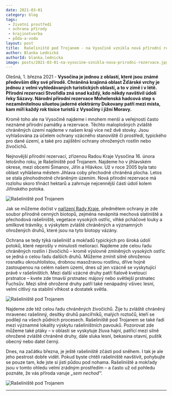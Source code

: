 ```yaml
---
date: 2021-03-01
category: blog
tags:
 - životní prostředí
 - ochrana přírody
 - krajinotvorba
 - půda-a-voda
layout: post
title:  Rašeliniště pod Trojanem - na Vysočině vznikla nová přírodní rezervace
author: Blanka Lednická
authorId: blanka.lednicka
image: posts/2021-03-01-na-vysocine-vznikla-nova-prirodni-rezervace.jpg
---
```


Olešná, 1. března 2021 - **Vysočina je jednou z oblastí, které jsou známé především díky své přírodě. Chráněná krajinná oblast Žďárské vrchy je jednou z velmi vyhledávaných turistických oblastí, a to v zimě i v létě. Přírodní rezervaci Stvořidla zná snad každý, kdo někdy navštívil údolí řeky Sázavy. Národní přírodní rezervace Mohelenská hadcová step s nezaměnitelnou siluetou jaderné elektrárny Dukovany patří mezi místa, kam míří každý rok tisíce turistů z Vysočiny i jižní Moravy.**

Kromě toho ale na Vysočině najdeme i mnohem menší a veřejnosti často neznámé přírodní památky a rezervace. Těchto maloplošných zvláště chráněných území najdeme v našem kraji více než dvě stovky. Jsou vyhlašována za účelem ochrany vzácného stanoviště či prostředí, typického pro dané území, a také pro zajištění ochrany ohrožených rostlin nebo živočichů. 

Nejnovější přírodní rezervací, zřízenou Radou Kraje Vysočina 16. února letošního roku, je Rašeliniště pod Trojanem. Najdeme ho v jihlavském okrese, mezi obcemi Šimanov, Jiřín  a Hlávkov. Už v roce 2005 byla tato oblast vyhlášena městem Jihlava coby přechodně chráněná plocha. Letos se stala plnohodnotně chráněným územím. Nová přírodní rezervace má rozlohu skoro třináct hektarů a zahrnuje nejcennější části údolí kolem Jiřínského potoka. 

![Rašeliniště pod Trojanem](https://a.pirati.cz/vysocina/img/posts/2021-03-01-na-vysocine-vznikla-nova-prirodni.jpg)

Jak se můžeme dočíst v [nařízení Rady Kraje,](https://m.kr-vysocina.cz/assets/File.ashx?id_org=450008&id_dokumenty=4105520) předmětem ochrany je zde soubor přírodně cenných biotopů, zejména nevápnitá mechová slatiniště a přechodová rašeliniště, vegetace vysokých ostřic, vlhké pcháčové louky a smilkové trávníky, s výskytem zvláště chráněných a významných ohrožených druhů, které jsou na tyto biotopy vázány.

Ochrana se tedy týká rašelinišť a mokřadů typických pro široká údolí potoků, které neprošly v minulosti meliorací. Najdeme zde celou řadu chráněných rostlin i živočichů – kromě výslovně zmíněných vysokých ostřic se jedná o celou řadu dalších druhů. Můžeme zmínit silně ohroženou rosnatku okrouhlolistou, drobnou masožravou rostlinu, dříve hojně zastoupenou na celém našem území, dnes už jen vzácně se vyskytující právě v rašeliništích. Mezi další vzácné druhy patří fialově kvetoucí prstnatce – kvete zde tmavší prstnatec májový nebo světlejší prstnatec Fuchsův. Mezi silně ohrožené druhy patří také nenápadný všivec lesní, velmi citlivý na stabilní vlhkost a dostatek světla. 

![Rašeliniště pod Trojanem](https://a.pirati.cz/vysocina/img/posts/2021-03-01-na-vysocine-vznikla-nova.jpg)

Najdeme zde též celou řadu chráněných živočichů. Žije tu zvláště chráněný mravenec rašelinný, desítky druhů pancířníků, malých roztočů, kteří se podílejí na všech půdních procesech. Rašeliniště pod Trojanem se také řadí mezi významné lokality výskytu rašeliništních pavouků. Pozorovat zde můžeme také ptáky – v oblasti se vyskytuje žluva hajní, patřící mezi silně ohrožené zvláště chráněné druhy, dále sluka lesní, bekasina otavní, puštík obecný nebo datel černý. 

Dnes, na začátku března, je ještě rašeliniště zčásti pod sněhem. I tak je ale jeho pestrost dobře vidět. Pokud byste chtěli rašeliniště navštívit, pohybujte se pouze tam, kde jste si jisti půdou pod nohama. Rašeliniště a mokřady jsou v tomto ohledu velmi zrádným prostředím – a často už od pohledu poznáte, že vás příroda varuje *„sem nechoď“.*

![Rašeliniště pod Trojanem](https://a.pirati.cz/vysocina/img/posts/2021-03-01-na-vysocine-vznikla.jpg)

---
